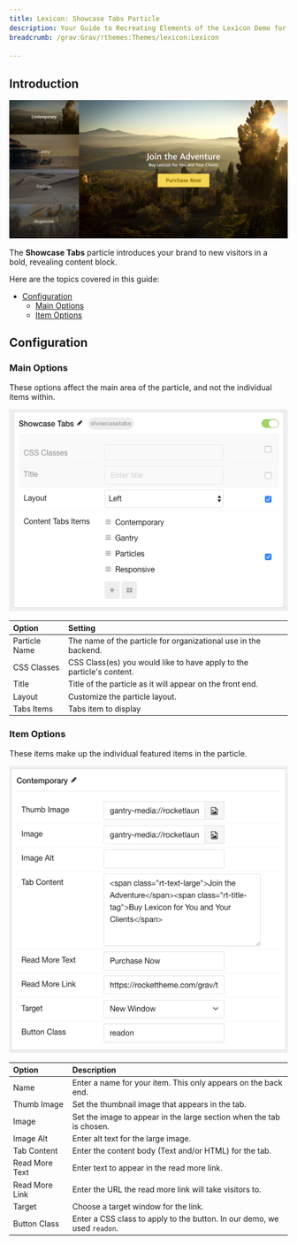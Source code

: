 ```yaml
---
title: Lexicon: Showcase Tabs Particle
description: Your Guide to Recreating Elements of the Lexicon Demo for Grav
breadcrumb: /grav:Grav/!themes:Themes/lexicon:Lexicon

---
```


## Introduction

![Showcase Tabs](assets/particle_showcasetabs1.png)

The **Showcase Tabs** particle introduces your brand to new visitors in a bold, revealing content block.

Here are the topics covered in this guide:

* [Configuration](#configuration)
  * [Main Options](#main-options)
  * [Item Options](#item-options)

## Configuration

### Main Options 

These options affect the main area of the particle, and not the individual items within.

![Showcase Tabs](assets/particle_showcasetabs2.png)

| Option          | Setting                                                               |
| :-----          | :-----                                                                |
| Particle Name   | The name of the particle for organizational use in the backend.       |
| CSS Classes     | CSS Class(es) you would like to have apply to the particle's content. |
| Title           | Title of the particle as it will appear on the front end.             |
| Layout     	  | Customize the particle layout.       								  |
| Tabs Items      | Tabs item to display                   								  |

### Item Options

These items make up the individual featured items in the particle.

![Showcase Tabs](assets/particle_showcasetabs3.png)

| Option         | Description                                                              |
| :------------- | :----------------------------------------------------------------------- |
| Name           | Enter a name for your item. This only appears on the back end.           |
| Thumb Image    | Set the thumbnail image that appears in the tab.                         |
| Image          | Set the image to appear in the large section when the tab is chosen.     |
| Image Alt      | Enter alt text for the large image.                                      |
| Tab Content    | Enter the content body (Text and/or HTML) for the tab.                   |
| Read More Text | Enter text to appear in the read more link.                              |
| Read More Link | Enter the URL the read more link will take visitors to.                  |
| Target         | Choose a target window for the link.                                     |
| Button Class   | Enter a CSS class to apply to the button. In our demo, we used `readon`. |
